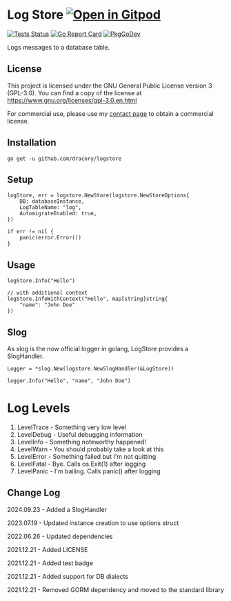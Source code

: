 # Log Store <a href="https://gitpod.io/#https://github.com/dracory/logstore" style="float:right:"><img src="https://gitpod.io/button/open-in-gitpod.svg" alt="Open in Gitpod" loading="lazy"></a>

[![Tests Status](https://github.com/dracory/logstore/actions/workflows/tests.yml/badge.svg?branch=main)](https://github.com/dracory/logstore/actions/workflows/tests.yml)
[![Go Report Card](https://goreportcard.com/badge/github.com/dracory/logstore)](https://goreportcard.com/report/github.com/dracory/logstore)
[![PkgGoDev](https://pkg.go.dev/badge/github.com/dracory/logstore)](https://pkg.go.dev/github.com/dracory/logstore)

Logs messages to a database table.


## License

This project is licensed under the GNU General Public License version 3 (GPL-3.0). You can find a copy of the license at https://www.gnu.org/licenses/gpl-3.0.en.html

For commercial use, please use my [contact page](https://lesichkov.co.uk/contact) to obtain a commercial license.

## Installation
```
go get -u github.com/dracory/logstore
```

## Setup

```golang
logStore, err = logstore.NewStore(logstore.NewStoreOptions{
    DB: databaseInstance,
    LogTableName: "log",
    AutomigrateEnabled: true,
})

if err != nil {
    panic(error.Error())
}
```

## Usage

```golang
logStore.Info("Hello")

// with additional context
logStore.InfoWithContext("Hello", map[string]string{
    "name": "John Doe"
})
```

## Slog

As slog is the now official logger in golang, LogStore provides a SlogHandler.

```golang
Logger = *slog.New(logstore.NewSlogHandler(&LogStore))

logger.Info("Hello", "name", "John Doe")
```


# Log Levels

1. LevelTrace - Something very low level
2. LevelDebug - Useful debugging information
3. LevelInfo - Something noteworthy happened!
4. LevelWarn - You should probably take a look at this
5. LevelError - Something failed but I'm not quitting
6. LevelFatal - Bye. Calls os.Exit(1) after logging
7. LevelPanic - I'm bailing. Calls panic() after logging

## Change Log
2024.09.23 - Added a SlogHandler

2023.07.19 - Updated instance creation to use options struct

2022.06.26 - Updated dependencies

2021.12.21 - Added LICENSE

2021.12.21 - Added test badge

2021.12.21 - Added support for DB dialects

2021.12.21 - Removed GORM dependency and moved to the standard library
